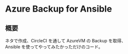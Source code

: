 # Azure Backup for Ansible

## 概要

ネタで作成、CircleCI を通して AzureVM の Backup を取得、  
Ansible を使ってやってみたかっただけのコード。
